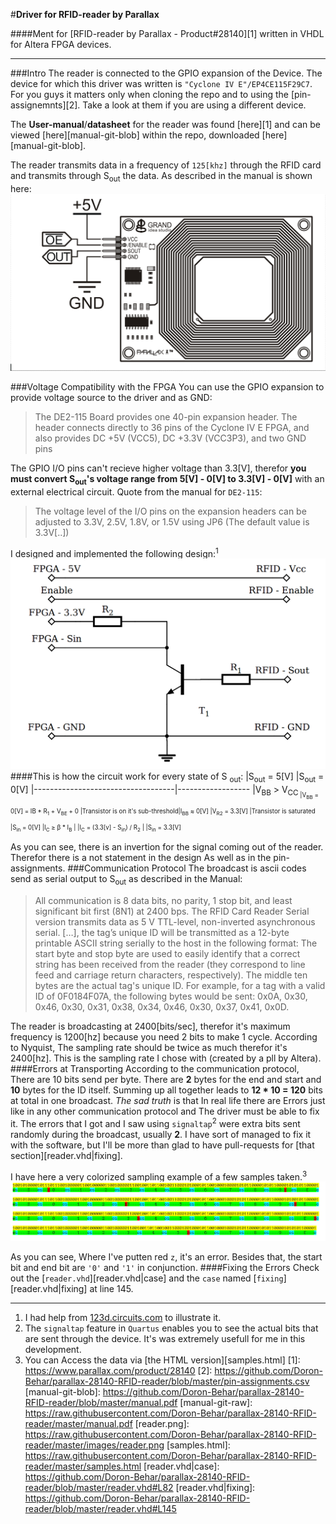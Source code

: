 #**Driver for RFID-reader by Parallax**

####Ment for [RFID-reader by Parallax - Product#28140][1] written in VHDL for Altera FPGA devices.

-------
###Intro
The reader is connected to the GPIO expansion of the Device. The device for which this driver was written is `"Cyclone IV E"/EP4CE115F29C7`. For you guys it matters only when cloning the repo and to using the [pin-assignemnts][2]. Take a look at them if you are using a different device.

The **User-manual**/**datasheet** for the reader was found [here][1] and can be viewed [here][manual-git-blob] within the repo, downloaded [here] [manual-git-blob].

The reader transmits data in a frequency of `125[khz]` through the RFID card and transmits through S<sub>out</sub> the data. As described in the manual is shown here:
![reader](https://raw.githubusercontent.com/Doron-Behar/parallax-28140-RFID-reader/master/images/reader.png)

###Voltage Compatibility with the FPGA
You can use the GPIO expansion to provide voltage source to the driver and as GND:
> The DE2-115 Board provides one 40-pin expansion header. The header connects directly to 36 pins
of the Cyclone IV E FPGA, and also provides DC +5V (VCC5), DC +3.3V (VCC3P3), and two
GND pins

The GPIO I/O pins can't recieve higher voltage than 3.3[V], therefor **you must convert S<sub>out</sub>'s voltage range from 5[V] - 0[V] to 3.3[V] - 0[V]** with an external electrical circuit.
Quote from the manual for `DE2-115`:
> The voltage level of the I/O pins on the expansion headers can be adjusted to 3.3V, 2.5V, 1.8V, or
1.5V using JP6 (The default value is 3.3V[..])

I designed and implemented the following design:<sup>1</sup>
![circuit](https://raw.githubusercontent.com/Doron-Behar/parallax-28140-RFID-reader/master/images/circuit.png)
####This is how the circuit work for every state of S <sub>out</sub>:
|S<sub>out</sub> = 5[V]             |S<sub>out</sub> = 0[V]
|-----------------------------------|------------------
|V<sub>BB</sub> > V<sub>CC<sub>     |V<sub>BB</sub> = 0[V] = I<sub></sub>B * R<sub>1</sub> + V<sub>BE</sub> + 0
|Transistor is on it's sub-threshold|I<sub>BB</sub> ≈ 0[V]
|V<sub>R2</sub> = 3.3[V]            |Transistor is saturated
|S<sub>in</sub> = 0[V]              |I<sub>C</sub> ≥ β * I<sub>B</sub>
|                                   |I<sub>C</sub> = (3.3[v] - S<sub>in</sub>) / R<sub>2</sub>
|                                   |S<sub>in</sub> = 3.3[V]

As you can see, there is an invertion for the signal coming out of the reader. Therefor there is a not statement in the design As well as in the pin-assignments.
###Communication Protocol
The broadcast is ascii codes send as serial output to S<sub>out</sub> as described in the Manual:
> All communication is 8 data bits, no parity, 1 stop bit, and least
significant bit first (8N1) at 2400 bps. The RFID Card Reader Serial
version transmits data as 5 V TTL-level, non-inverted asynchronous
serial. […], the tag’s unique ID will be transmitted as a 12-byte
printable ASCII string serially to the host in the following format:
The start byte and stop byte are used to easily identify that a
correct string has been received from the reader (they correspond to
line feed and carriage return characters, respectively). The middle
ten bytes are the actual tag's unique ID. For example, for a tag with
a valid ID of 0F0184F07A, the following bytes would be sent: 0x0A,
0x30, 0x46, 0x30, 0x31, 0x38, 0x34, 0x46, 0x30, 0x37, 0x41, 0x0D.

The reader is broadcasting at 2400[bits/sec], therefor it's maximum frequency is 1200[hz] because you need 2 bits to make 1 cycle. According to Nyquist, The sampling rate should be twice as much therefor it's 2400[hz]. This is the sampling rate I chose with (created by a pll by Altera).
####Errors at Transporting
According to the communication protocol, There are 10 bits send per byte. There are **2** bytes for the end and start and **10** bytes for the ID itself. Summing up all together leads to **12 * 10 = 120** bits at total in one broadcast. 
*The sad truth* is that In real life there are Errors just like in any other communication protocol and The driver must be able to fix it. The errors that I got and I saw using `signaltap`<sup>2</sup> were extra bits sent randomly during the broadcast, usually **2**. I have sort of managed to fix it with the software, but I'll be more than glad to have pull-requests for [that section][reader.vhd|fixing].

I have here a very colorized sampling example of a few samples taken.<sup>3</sup>
![samples](https://raw.githubusercontent.com/Doron-Behar/parallax-28140-RFID-reader/master/images/samples.png)

As you can see, Where I've putten red `z`, it's an error. Besides that, the start bit and end bit are `'0'` and `'1'` in conjunction.
####Fixing the Errors
Check out the [`reader.vhd`][reader.vhd|case] and the `case` named [`fixing`][reader.vhd|fixing] at line 145.

-----------
1. I had help from [123d.circuits.com](123d.circuits.com) to illustrate it.
2. The `signaltap` feature in `Quartus` enables you to see the actual bits that are sent through the device. It's was extremely usefull for me in this development.
3. You can Access the data via [the HTML version][samples.html]
[1]: https://www.parallax.com/product/28140
[2]: https://github.com/Doron-Behar/parallax-28140-RFID-reader/blob/master/pin-assignments.csv
[manual-git-blob]: https://github.com/Doron-Behar/parallax-28140-RFID-reader/blob/master/manual.pdf
[manual-git-raw]: https://raw.githubusercontent.com/Doron-Behar/parallax-28140-RFID-reader/master/manual.pdf
[reader.png]: https://raw.githubusercontent.com/Doron-Behar/parallax-28140-RFID-reader/master/images/reader.png
[samples.html]: https://raw.githubusercontent.com/Doron-Behar/parallax-28140-RFID-reader/master/samples.html
[reader.vhd|case]: https://github.com/Doron-Behar/parallax-28140-RFID-reader/blob/master/reader.vhd#L82
[reader.vhd|fixing]: https://github.com/Doron-Behar/parallax-28140-RFID-reader/blob/master/reader.vhd#L145
